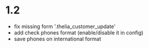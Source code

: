 # 1.2
- fix missing form '.thelia_customer_update'
- add check phones format (enable/disable it in config)
- save phones on international format